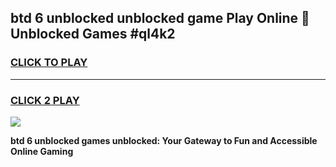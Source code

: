 
## btd 6 unblocked unblocked game Play Online 👋 Unblocked Games #ql4k2
<h3>
<a href="https://premium.freeplayer.one?title=btd_6_unblocked&ref=21F">CLICK TO PLAY</a></h3>
<hr>

<h3>
<a href="https://premium.freeplayer.one?title=btd_6_unblocked&ref=21F">CLICK 2 PLAY</a>
  
</h3>

<a href="https://premium.freeplayer.one?title=btd_6_unblocked&ref=21F/"><img src="https://clearcache.store/games.png"></a>


**btd 6 unblocked games unblocked: Your Gateway to Fun and Accessible Online Gaming**
